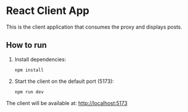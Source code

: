 # React Client App

This is the client application that consumes the proxy and displays posts.

## How to run

1. Install dependencies:
   ```bash
   npm install
   ```

2. Start the client on the default port (5173):
   ```bash
   npm run dev
   ```

The client will be available at: [http://localhost:5173](http://localhost:5173)